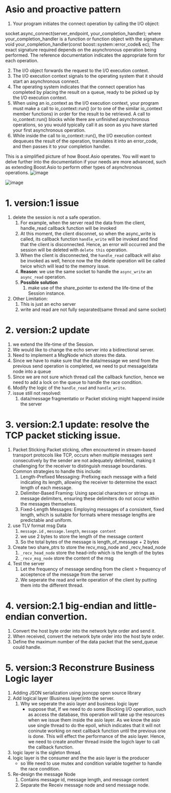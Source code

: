#  Asio and proactive pattern
1. Your program initiates the connect operation by calling the I/O object:

socket.async_connect(server_endpoint, your_completion_handler);
where your_completion_handler is a function or function object with the signature:
void your_completion_handler(const boost::system::error_code& ec);
The exact signature required depends on the asynchronous operation being performed. The reference documentation indicates the appropriate form for each operation.

2. The I/O object forwards the request to the I/O execution context.
3. The I/O execution context signals to the operating system that it should start an asynchronous connect.
4. The operating system indicates that the connect operation has completed by placing the result on a queue, ready to be picked up by the I/O execution context.
5. When using an io_context as the I/O execution context, your program must make a call to io_context::run() (or to one of the similar io_context member functions) in order for the result to be retrieved. A call to io_context::run() blocks while there are unfinished asynchronous operations, so you would typically call it as soon as you have started your first asynchronous operation.
6. While inside the call to io_context::run(), the I/O execution context dequeues the result of the operation, translates it into an error_code, and then passes it to your completion handler.

This is a simplified picture of how Boost.Asio operates. You will want to delve further into the documentation if your needs are more advanced, such as extending Boost.Asio to perform other types of asynchronous operations.
![image](https://github.com/Patrickyyh/async-echo-server/assets/34131663/7aba5061-bf14-4989-8a50-001bccd3f363)

![image](https://github.com/Patrickyyh/async-echo-server/assets/34131663/d940112c-1634-4d74-8235-53b27e6b0394)




# 1. version:1 issue
1. delete the session is not a safe operation.
   1. For example, when the server read the data from the client, handle_read callback function will be invoked
   2. At this moment, the client disconnet, so when the async_write is called, its callback function `handle_write` will be invoked
      and find that the client is disconnected. Hence, an error will occurred and the session will be deleted with `delete this` operation.
   3. When the client is disconnected, the `handle_read` callback will also be invoked as well, hence now the the delete operation will be called twice
      which will lead to the memory issue.
   4. **Reason**: we use the same socket to handle the `async_write` an `async_read` operation.
   5. **Possible solution**
      1. make use of the share_pointer to extend the life-time of the Session instance.
2. Other Limitation:
   1. This is just an echo server
   2. write and read are not fully separated(same thread and same socket)

# 2. version:2 update
   1. we extend the life-time of the Session.
   2. We would like to change the echo server into a bidirectional server.
   3. Need to implement a MsgNode which stores the data.
   4. Since we have to make sure that the data/message we send from the previous send operation is completed, we need to put message/data node into a queue
   5. Since we are not sure which thread call the callback function, hence we need to add a lock on the queue to handle the race condition.
   6. Modify the logic of the `handle_read` and `handle_write`.
   7. issue still not resolved:
      1. data/message fragmentatio or Packet sticking might happend inside the server



# 3. version:2.1 update: resolve the TCP packet sticking issue.
   1. Packet Sticking
   Packet sticking, often encountered in stream-based transport protocols like TCP, occurs when multiple messages sent consecutively by the sender are not adequately delimited, making it challenging for the receiver to distinguish message boundaries. Common strategies to handle this include:
      1. Length-Prefixed Messaging: Prefixing each message with a field indicating its length, allowing the receiver to determine the exact length of each message.
      2. Delimiter-Based Framing: Using special characters or strings as message delimiters, ensuring these delimiters do not occur within the messages themselves.
      3. Fixed-Length Messages: Employing messages of a consistent, fixed length, which is suitable for formats where message lengths are predictable and uniform.
   2. use TLV format msg Data
      1. `message.id` , `message.length`, `message content`
      2. we use 2 bytes to store the length of the message content
      3. So the total bytes of the message is length_of_message + 2 bytes
   3. Create two share_ptrs to store the recv_msg_node and _recv_head_node
      1. `_recv_head_node` store the head-info which is the length of the bytes
      2. `_recv_msg_node` store the content of the msg
   4. Test the server
      1. Let the frequency of message sending from the client > frequency of acceptence of the message from the server
      2. We seperate the read and write operation of the client by putting them into the different thread.


# 4. version:2.1 big-endian and little-endian convertion.
   1. Convert the host byte order into the network byte order and send it.
   2. When received, convert the network byte order into the host byte order.
   3. Define the maximum number of the data packet that the send_queue could handle.

# 5. version:3 Reconstrure Business Logic layer
   1. Adding JSON serialization using jsoncpp open source library
   2. Add logical layer (Business layer)into the server.
      1. Why we seperate the asio layer and business logic layer
         - suppose that, If we need to do some Blocking I/O operation, such as access the database,
         this operation will take up the resources when we issue them inside the asio layer. As we know the asio use single thread to do the epoll, which indicates that it will not coninute working on next callback function until the previous one is done. This will effect the performance of the asio layer.
         Hence, we need to create another thread inside the logich layer to call the callback function.
   3. logic layer is the sigleton thread.
   4. logic layer is the consumer and the the asio layer is the producer
      - so We need to use mutex and condition variable together to handle the race condition.
   4. Re-design the message Node
      1. Contains message id, message length, and message content
      2. Separate the Receiv message node and send message node.



